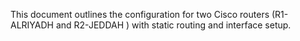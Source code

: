 This document outlines the configuration for two Cisco routers (R1-ALRIYADH and R2-JEDDAH ) with static routing and interface setup. 
